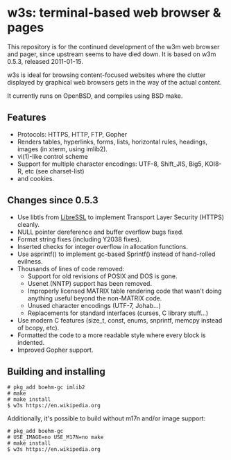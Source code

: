 w3s: terminal-based web browser & pages
=======================================

This repository is for the continued development of the w3m web
browser and pager, since upstream seems to have died down. It is
based on w3m 0.5.3, released 2011-01-15.

w3s is ideal for browsing content-focused websites where the
clutter displayed by graphical web browsers gets in the way of
the actual content.

It currently runs on OpenBSD, and compiles using BSD make.

Features
--------
* Protocols: HTTPS, HTTP, FTP, Gopher
* Renders tables, hyperlinks, forms, lists, horizontal rules,
headings, images (in xterm, using imlib2).
* vi(1)-like control scheme
* Support for multiple character encodings: UTF-8, Shift_JIS,
Big5, KOI8-R, etc (see charset-list)
* and cookies.

Changes since 0.5.3
-------------------
* Use libtls from [LibreSSL](http://libressl.org) to implement
Transport Layer Security (HTTPS) cleanly.
* NULL pointer dereference and buffer overflow bugs fixed.
* Format string fixes (including Y2038 fixes).
* Inserted checks for integer overflow in allocation functions.
* Use asprintf() to implement gc-based Sprintf() instead of
hand-rolled evilness.
* Thousands of lines of code removed:
	* Support for old revisions of POSIX and DOS is gone.
	* Usenet (NNTP) support has been removed.
	* Improperly licensed MATRIX table rendering code that wasn't
	doing anything useful beyond the non-MATRIX code.
	* Unused character encodings (UTF-7, Johab...)
	* Replacements for standard interfaces (curses, C library stuff...)
* Use modern C features (size_t, const, enums, snprintf, memcpy 
instead of bcopy, etc).
* Formatted the code to a more readable style where every block
is indented.
* Improved Gopher support.

Building and installing
-----------------------
	# pkg_add boehm-gc imlib2
	# make
	# make install
	$ w3s https://en.wikipedia.org

Additionally, it's possible to build without m17n and/or image
support:

	# pkg_add boehm-gc
	# USE_IMAGE=no USE_M17N=no make
	# make install
	$ w3s https://en.wikipedia.org
